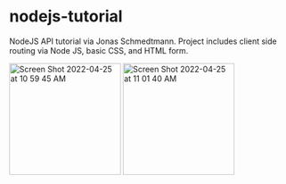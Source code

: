 # nodejs-tutorial

NodeJS API tutorial via Jonas Schmedtmann. Project includes client side routing via Node JS, basic CSS, and HTML form. 



<img width="200" alt="Screen Shot 2022-04-25 at 10 59 45 AM" src="https://user-images.githubusercontent.com/89554930/165116334-8655ec26-240a-4b63-ac9f-b4123c863f3d.png">
<img width="200" alt="Screen Shot 2022-04-25 at 11 01 40 AM" src="https://user-images.githubusercontent.com/89554930/165116632-7ee54fa5-2c36-48bb-bd8b-cb9f3972dd66.png">
